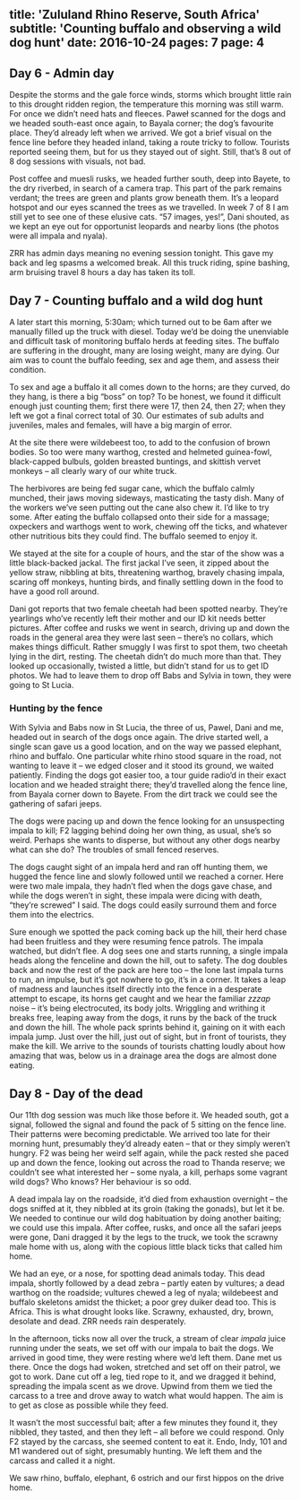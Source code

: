 title: 'Zululand Rhino Reserve, South Africa'
subtitle: 'Counting buffalo and observing a wild dog hunt'
date: 2016-10-24
pages: 7
page: 4
---

## Day 6 - Admin day

Despite the storms and the gale force winds, storms which brought little rain to this drought ridden region, the temperature this morning was still warm. For once we didn’t need hats and fleeces. Paweł scanned for the dogs and we headed south-east once again, to Bayala corner; the dog’s favourite place. They’d already left when we arrived. We got a brief visual on the fence line before they headed inland, taking a route tricky to follow. Tourists reported seeing them, but for us they stayed out of sight. Still, that’s 8 out of 8 dog sessions with visuals, not bad.

Post coffee and muesli rusks, we headed further south, deep into Bayete, to the dry riverbed, in search of a camera trap. This part of the park remains verdant; the trees are green and plants grow beneath them. It’s a leopard hotspot and our eyes scanned the trees as we travelled. In week 7 of 8 I am still yet to see one of these elusive cats. “57 images, yes!”, Dani shouted, as we kept an eye out for opportunist leopards and nearby lions (the photos were all impala and nyala).

ZRR has admin days meaning no evening session tonight. This gave my back and leg spasms a welcomed break. All this truck riding, spine bashing, arm bruising travel 8 hours a day has taken its toll.

## Day 7 - Counting buffalo and a wild dog hunt

A later start this morning, 5:30am; which turned out to be 6am after we manually filled up the truck with diesel. Today we’d be doing the unenviable and difficult task of monitoring buffalo herds at feeding sites. The buffalo are suffering in the drought, many are losing weight, many are dying. Our aim was to count the buffalo feeding, sex and age them, and assess their condition.

To sex and age a buffalo it all comes down to the horns; are they curved, do they hang, is there a big “boss” on top? To be honest, we found it difficult enough just counting them; first there were 17, then 24, then 27; when they left we got a final correct total of 30. Our estimates of sub adults and juveniles, males and females, will have a big margin of error.

At the site there were wildebeest too, to add to the confusion of brown bodies. So too were many warthog, crested and helmeted guinea-fowl, black-capped bulbuls, golden breasted buntings, and skittish vervet monkeys – all clearly wary of our white truck.

The herbivores are being fed sugar cane, which the buffalo calmly munched, their jaws moving sideways, masticating the tasty dish. Many of the workers we’ve seen putting out the cane also chew it. I’d like to try some. After eating the buffalo collapsed onto their side for a massage; oxpeckers and warthogs went to work, chewing off the ticks, and whatever other nutritious bits they could find. The buffalo seemed to enjoy it.

We stayed at the site for a couple of hours, and the star of the show was a little black-backed jackal. The first jackal I’ve seen, it zipped about the yellow straw, nibbling at bits, threatening warthog, bravely chasing impala, scaring off monkeys, hunting birds, and finally settling down in the food to have a good roll around.

Dani got reports that two female cheetah had been spotted nearby. They’re yearlings who’ve recently left their mother and our ID kit needs better pictures. After coffee and rusks we went in search, driving up and down the roads in the general area they were last seen – there’s no collars, which makes things difficult. Rather smuggly I was first to spot them, two cheetah lying in the dirt, resting. The cheetah didn’t do much more than that. They looked up occasionally, twisted a little, but didn’t stand for us to get ID photos. We had to leave them to drop off Babs and Sylvia in town, they were going to St Lucia.

### Hunting by the fence

With Sylvia and Babs now in St Lucia, the three of us, Pawel, Dani and me, headed out in search of the dogs once again. The drive started well, a single scan gave us a good location, and on the way we passed elephant, rhino and buffalo. One particular white rhino stood square in the road, not wanting to leave it – we edged closer and it stood its ground, we waited patiently. Finding the dogs got easier too, a tour guide radio’d in their exact location and we headed straight there; they’d travelled along the fence line, from Bayala corner down to Bayete. From the dirt track we could see the gathering of safari jeeps.

The dogs were pacing up and down the fence looking for an unsuspecting impala to kill; F2 lagging behind doing her own thing, as usual, she’s so weird. Perhaps she wants to disperse, but without any other dogs nearby what can she do? The troubles of small fenced reserves.

The dogs caught sight of an impala herd and ran off hunting them, we hugged the fence line and slowly followed until we reached a corner. Here were two male impala, they hadn’t fled when the dogs gave chase, and while the dogs weren’t in sight, these impala were dicing with death, “they’re screwed” I said. The dogs could easily surround them and force them into the electrics.

Sure enough we spotted the pack coming back up the hill, their herd chase had been fruitless and they were resuming fence patrols. The impala watched, but didn’t flee. A dog sees one and starts running, a single impala heads along the fenceline and down the hill,  out to safety. The dog doubles back and now the rest of the pack are here too – the lone last impala turns to run, an impulse, but it’s got nowhere to go, it’s in a corner. It takes a leap of madness and launches itself directly into the fence in a desperate attempt to escape, its horns get caught and we hear the familiar _zzzap_ noise – it’s being electrocuted, its body jolts. Wriggling and writhing it breaks free, leaping away from the dogs, it runs by the back of the truck and down the hill. The whole pack sprints behind it, gaining on it with each impala jump. Just over the hill, just out of sight, but in front of tourists, they make the kill. We arrive to the sounds of tourists chatting loudly about how amazing that was, below us in a drainage area the dogs are almost done eating.

## Day 8 - Day of the dead

Our 11th dog session was much like those before it. We headed south, got a signal, followed the signal and found the pack of 5 sitting on the fence line. Their patterns were becoming predictable. We arrived too late for their morning hunt, presumably they’d already eaten – that or they simply weren’t hungry. F2 was being her weird self again, while the pack rested she paced up and down the fence, looking out across the road to Thanda reserve; we couldn’t see what interested her – some nyala, a kill, perhaps some vagrant wild dogs? Who knows? Her behaviour is so odd.

A dead impala lay on the roadside, it’d died from exhaustion overnight – the dogs sniffed at it, they nibbled at its groin (taking the gonads), but let it be. We needed to continue our wild dog habituation by doing another baiting; we could use this impala. After coffee, rusks, and once all the safari jeeps were gone, Dani dragged it by the legs to the truck, we took the scrawny male home with us, along with the copious little black ticks that called him home.

We had an eye, or a nose, for spotting dead animals today. This dead impala, shortly followed by a dead zebra – partly eaten by vultures; a dead warthog on the roadside; vultures chewed a leg of nyala; wildebeest and buffalo skeletons amidst the thicket; a poor grey duiker dead too. This is Africa. This is what drought looks like. Scrawny, exhausted, dry, brown, desolate and dead. ZRR needs rain desperately.

In the afternoon, ticks now all over the truck, a stream of clear _impala_ juice running under the seats, we set off with our impala to bait the dogs. We arrived in good time, they were resting where we’d left them. Dane met us there. Once the dogs had woken, stretched and set off on their patrol, we got to work. Dane cut off a leg, tied rope to it, and we dragged it behind, spreading the impala scent as we drove. Upwind from them we tied the carcass to a tree and drove away to watch what would happen. The aim is to get as close as possible while they feed.

It wasn’t the most successful bait; after a few minutes they found it, they nibbled, they tasted, and then they left – all before we could respond. Only F2 stayed by the carcass, she seemed content to eat it. Endo, Indy, 101 and M1 wandered out of sight, presumably hunting. We left them and the carcass and called it a night.

We saw rhino, buffalo, elephant, 6 ostrich and our first hippos on the drive home.
